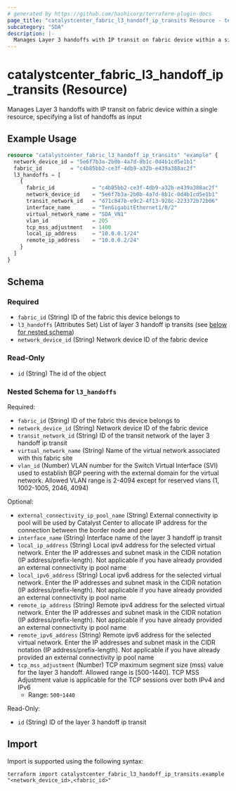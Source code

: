 ```yaml
---
# generated by https://github.com/hashicorp/terraform-plugin-docs
page_title: "catalystcenter_fabric_l3_handoff_ip_transits Resource - terraform-provider-catalystcenter"
subcategory: "SDA"
description: |-
  Manages Layer 3 handoffs with IP transit on fabric device within a single resource, specifying a list of handoffs as input
---
```


# catalystcenter_fabric_l3_handoff_ip_transits (Resource)

Manages Layer 3 handoffs with IP transit on fabric device within a single resource, specifying a list of handoffs as input

## Example Usage

```terraform
resource "catalystcenter_fabric_l3_handoff_ip_transits" "example" {
  network_device_id = "5e6f7b3a-2b0b-4a7d-8b1c-0d4b1cd5e1b1"
  fabric_id         = "c4b85bb2-ce3f-4db9-a32b-e439a388ac2f"
  l3_handoffs = [
    {
      fabric_id            = "c4b85bb2-ce3f-4db9-a32b-e439a388ac2f"
      network_device_id    = "5e6f7b3a-2b0b-4a7d-8b1c-0d4b1cd5e1b1"
      transit_network_id   = "d71c847b-e9c2-4f13-928c-223372b72b06"
      interface_name       = "TenGigabitEthernet1/0/2"
      virtual_network_name = "SDA_VN1"
      vlan_id              = 205
      tcp_mss_adjustment   = 1400
      local_ip_address     = "10.0.0.1/24"
      remote_ip_address    = "10.0.0.2/24"
    }
  ]
}
```

<!-- schema generated by tfplugindocs -->
## Schema

### Required

- `fabric_id` (String) ID of the fabric this device belongs to
- `l3_handoffs` (Attributes Set) List of layer 3 handoff ip transits (see [below for nested schema](#nestedatt--l3_handoffs))
- `network_device_id` (String) Network device ID of the fabric device

### Read-Only

- `id` (String) The id of the object

<a id="nestedatt--l3_handoffs"></a>
### Nested Schema for `l3_handoffs`

Required:

- `fabric_id` (String) ID of the fabric this device belongs to
- `network_device_id` (String) Network device ID of the fabric device
- `transit_network_id` (String) ID of the transit network of the layer 3 handoff ip transit
- `virtual_network_name` (String) Name of the virtual network associated with this fabric site
- `vlan_id` (Number) VLAN number for the Switch Virtual Interface (SVI) used to establish BGP peering with the external domain for the virtual network. Allowed VLAN range is 2-4094 except for reserved vlans (1, 1002-1005, 2046, 4094)

Optional:

- `external_connectivity_ip_pool_name` (String) External connectivity ip pool will be used by Catalyst Center to allocate IP address for the connection between the border node and peer
- `interface_name` (String) Interface name of the layer 3 handoff ip transit
- `local_ip_address` (String) Local ipv4 address for the selected virtual network. Enter the IP addresses and subnet mask in the CIDR notation (IP address/prefix-length). Not applicable if you have already provided an external connectivity ip pool name
- `local_ipv6_address` (String) Local ipv6 address for the selected virtual network. Enter the IP addresses and subnet mask in the CIDR notation (IP address/prefix-length). Not applicable if you have already provided an external connectivity ip pool name
- `remote_ip_address` (String) Remote ipv4 address for the selected virtual network. Enter the IP addresses and subnet mask in the CIDR notation (IP address/prefix-length). Not applicable if you have already provided an external connectivity ip pool name
- `remote_ipv6_address` (String) Remote ipv6 address for the selected virtual network. Enter the IP addresses and subnet mask in the CIDR notation (IP address/prefix-length). Not applicable if you have already provided an external connectivity ip pool name
- `tcp_mss_adjustment` (Number) TCP maximum segment size (mss) value for the layer 3 handoff. Allowed range is [500-1440]. TCP MSS Adjustment value is applicable for the TCP sessions over both IPv4 and IPv6
  - Range: `500`-`1440`

Read-Only:

- `id` (String) ID of the layer 3 handoff ip transit

## Import

Import is supported using the following syntax:

```shell
terraform import catalystcenter_fabric_l3_handoff_ip_transits.example "<network_device_id>,<fabric_id>"
```
